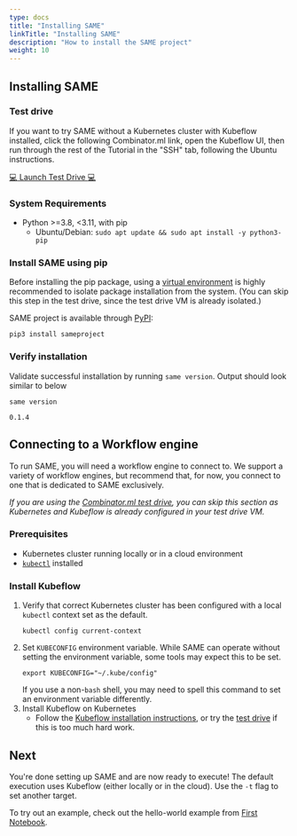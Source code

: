 ```yaml
---
type: docs
title: "Installing SAME"
linkTitle: "Installing SAME"
description: "How to install the SAME project"
weight: 10
---
```


## Installing SAME

### Test drive

If you want to try SAME without a Kubernetes cluster with Kubeflow installed, click the following Combinator.ml link, open the Kubeflow UI, then run through the rest of the Tutorial in the "SSH" tab, following the Ubuntu instructions.

<a href="https://testfaster.ci/launch?embedded=true&amp;repo=https://github.com/combinator-ml/terraform-k8s-stack-kubeflow-mlflow&amp;file=examples/testfaster/.testfaster.yml" target="\_blank">:computer: Launch Test Drive :computer:</a>


### System Requirements

- Python >=3.8, <3.11, with pip
  - Ubuntu/Debian: `sudo apt update && sudo apt install -y python3-pip`

### Install SAME using pip

Before installing the pip package, using a [virtual environment](https://docs.python.org/3/tutorial/venv.html) is highly recommended to isolate package installation from the system. (You can skip this step in the test drive, since the test drive VM is already isolated.)

SAME project is available through [PyPI](https://pypi.org/project/sameproject/):

```shell
pip3 install sameproject
```

### Verify installation

Validate successful installation by running `same version`. Output should look similar to below

```shell
same version
```

```shell
0.1.4
```

## Connecting to a Workflow engine

To run SAME, you will need a workflow engine to connect to. We support a variety of workflow engines, but recommend that, for now, you connect to one that is dedicated to SAME exclusively.

_If you are using the [Combinator.ml test drive](#test-drive), you can skip this section as Kubernetes and Kubeflow is already configured in your test drive VM._

### Prerequisites

- Kubernetes cluster running locally or in a cloud environment
- [`kubectl`](https://kubernetes.io/docs/tasks/tools/#kubectl) installed

### Install Kubeflow

1. Verify that correct Kubernetes cluster has been configured with a local `kubectl` context set as the default.
   ```shell
   kubectl config current-context
   ```
2. Set `KUBECONFIG` environment variable. While SAME can operate without setting the environment variable, some tools
   may expect this to be set.
   ```shell
   export KUBECONFIG="~/.kube/config"
   ```
   If you use a non-`bash` shell, you may need to spell this command to set an environment variable differently.
3. Install Kubeflow on Kubernetes
    - Follow the [Kubeflow installation instructions](https://www.kubeflow.org/docs/started/installing-kubeflow/), or try the [test drive](#test-drive) if this is too much hard work.

## Next

You're done setting up SAME and are now ready to execute! The default execution uses Kubeflow (either locally or in the cloud). Use the `-t` flag to set another target.

To try out an example, check out the hello-world example from [First Notebook](./first-notebook.md).
